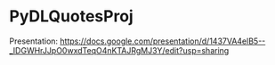 # PyDLQuotesProj

Presentation: https://docs.google.com/presentation/d/1437VA4elB5--_IDGWHrJJpO0wxdTeqO4nKTAJRgMJ3Y/edit?usp=sharing
